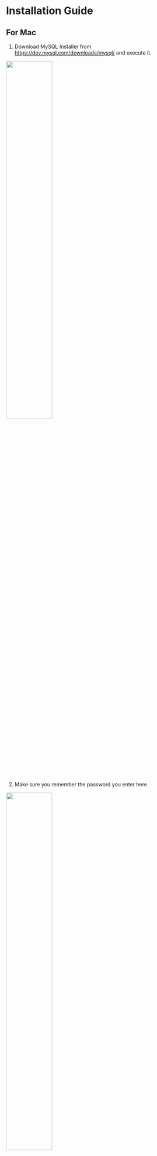 # Installation Guide 

## For Mac

1. Download MySQL Installer from https://dev.mysql.com/downloads/mysql/ and execute it.


<img src="mac.png" width=50%/>

2. Make sure you remember the password you enter here


<img src="step2.png" width=50%/>

3. Go to the terminal and to go to the path where your installer is in it should be `usr/local/mysql/bin`


<img src="step3.png" width=50%/>

4. Enter `./mysql -u root -p` to go to the mysql  

<img src="step4.png" width=50%/>

5. it will ask for the password enter the password you entered earlier.  


<img src="step5.png" width=50%/>

6. Create database called test then exit mysql  

<img src="step6.png" width=50%/>

7. Install and setup dbeaver from https://dbeaver.io/download/

<img src="Step1.png" width=50%/>

8. go to dbeaver and connect to MySQL 


<img src="step7.png" width=50%/>

9. Enter the name of the database you created and the password 

<img src="step8.png" width=50%/>





## For Windows 

1. Download MySQL Installer from https://dev.mysql.com/downloads/mysql/ and execute it.

<img src="wind.png" width=50%/>

2. Make sure you remember the password you enter here


<img src="step2.png" width=50%/>

3. search for vriable enviroments in windows and open this 


<img src="step3-win.png" width=50%/>

4. write path in the variable and the path for the installer in the value the path should be something like this `C:\Program Files\MySQL\MySQL Shell 8.0\bin`

### English: 


<img src="step4-win2.png" width=50%/>
<img src="step5-win.png" width=50%/>


### Arabic: 
<img src="step3-win.png" width=50%/>
<img src="variable2.png" width=50%/>
<img src="step4-wind.png" width=50%/>


5. search for mysqlshell and open it 


step6-win

6. Enter the following command to enter mysql 

- `sql\`
- `connect root@localhost\`

7. when you are in mysql create database by using this command 

- `create database test;`

8. Install and setup dbeaver from https://dbeaver.io/download/

<img src="Step1.png" width=50%/>

9. go to dbeaver and connect to MySQL 


<img src="step7.png" width=50%/>

10. Enter the name of the database you created and the password 


<img src="step8.png" width=50%/>


